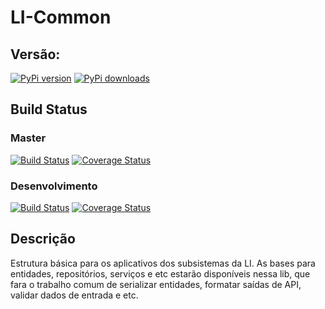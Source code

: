 # LI-Common

## Versão:

[![PyPi version](https://pypip.in/version/li-common/badge.svg?text=versão)](https://pypi.python.org/pypi/li-common)
[![PyPi downloads](https://pypip.in/download/li-common/badge.svg)](https://pypi.python.org/pypi/li-common)


## Build Status

### Master

[![Build Status](https://travis-ci.org/lojaintegrada/LI-Common.svg?branch=master)](https://travis-ci.org/lojaintegrada/LI-Common)
[![Coverage Status](https://coveralls.io/repos/lojaintegrada/LI-Common/badge.svg?branch=master)](https://coveralls.io/r/lojaintegrada/LI-Common?branch=master)

### Desenvolvimento

[![Build Status](https://travis-ci.org/lojaintegrada/LI-Common.svg?branch=desenvolvimento)](https://travis-ci.org/lojaintegrada/LI-Common)
[![Coverage Status](https://coveralls.io/repos/lojaintegrada/LI-Common/badge.svg?branch=desenvolvimento)](https://coveralls.io/r/lojaintegrada/LI-Common?branch=desenvolvimento)


## Descrição

Estrutura básica para os aplicativos dos subsistemas da LI. As bases para entidades, repositórios, serviços e etc estarão disponíveis nessa lib, que fara o trabalho comum de serializar entidades, formatar saídas de API, validar dados de entrada e etc.
